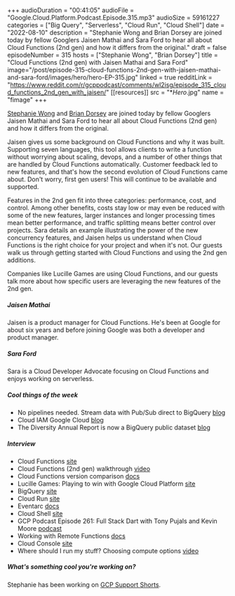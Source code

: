 +++
audioDuration = "00:41:05"
audioFile = "Google.Cloud.Platform.Podcast.Episode.315.mp3"
audioSize = 59161227
categories = ["Big Query", "Serverless", "Cloud Run", "Cloud Shell"]
date = "2022-08-10"
description = "Stephanie Wong and Brian Dorsey are joined today by fellow Googlers Jaisen Mathai and Sara Ford to hear all about Cloud Functions (2nd gen) and how it differs from the original."
draft = false
episodeNumber = 315
hosts = ["Stephanie Wong", "Brian Dorsey"]
title = "Cloud Functions (2nd gen) with Jaisen Mathai and Sara Ford"
image="/post/episode-315-cloud-functions-2nd-gen-with-jaisen-mathai-and-sara-ford/images/hero/hero-EP-315.jpg"
linked = true
redditLink = "https://www.reddit.com/r/gcppodcast/comments/wl2isg/episode_315_cloud_functions_2nd_gen_with_jaisen/"
[[resources]]
  src = "**Hero*.jpg"
  name = "fimage"
+++

[Stephanie Wong](https://twitter.com/stephr_wong) and [Brian Dorsey](https://twitter.com/briandorsey) are joined today by fellow Googlers Jaisen Mathai and Sara Ford to hear all about Cloud Functions (2nd gen) and how it differs from the original.

Jaisen gives us some background on Cloud Functions and why it was built. Supporting seven languages, this tool allows clients to write a function without worrying about scaling, devops, and a number of other things that are handled by Cloud Functions automatically. Customer feedback led to new features, and that's how the second evolution of Cloud Functions came about. Don't worry, first gen users! This will continue to be available and supported. 

Features in the 2nd gen fit into three categories: performance, cost, and control. Among other benefits, costs stay low or may even be reduced with some of the new features, larger instances and longer processing times mean better performance, and traffic splitting means better control over projects. Sara details an example illustrating the power of the new concurrency features, and Jaisen helps us understand when Cloud Functions is the right choice for your project and when it's not. Our guests walk us through getting started with Cloud Functions and using the 2nd gen additions.

Companies like Lucille Games are using Cloud Functions, and our guests talk more about how specific users are leveraging the new features of the 2nd gen.
 
##### Jaisen Mathai

Jaisen is a product manager for Cloud Functions. He's been at Google for about six years and before joining Google was both a developer and product manager.  

##### Sara Ford

Sara is a Cloud Developer Advocate focusing on Cloud Functions and enjoys working on serverless.

##### Cool things of the week

* No pipelines needed. Stream data with Pub/Sub direct to BigQuery [blog](https://cloud.google.com/blog/products/data-analytics/pub-sub-launches-direct-path-to-bigquery-for-streaming-analytics)
* Cloud IAM Google Cloud [blog](https://cloud.google.com/blog/topics/developers-practitioners/cloud-iam-google-cloud)
* The Diversity Annual Report is now a BigQuery public dataset [blog](https://cloud.google.com/blog/topics/developers-practitioners/diversity-annual-report-now-bigquery-public-dataset)
 
##### Interview

* Cloud Functions [site](https://cloud.google.com/functions)
* Cloud Functions (2nd gen) walkthrough [video](https://www.youtube.com/watch?v=N6pMppfU2aQ&t=8s)
* Cloud Functions version comparison [docs](https://cloud.google.com/functions/docs/concepts/version-comparison)
* Lucille Games: Playing to win with Google Cloud Platform [site](https://cloud.google.com/customers/lucille-games)
* BigQuery [site](https://cloud.google.com/bigquery)
* Cloud Run [site](https://cloud.google.com/run)
* Eventarc [docs](https://cloud.google.com/eventarc/docs)
* Cloud Shell [site](https://cloud.google.com/shell)
* GCP Podcast Episode 261: Full Stack Dart with Tony Pujals and Kevin Moore [podcast](https://www.gcppodcast.com/post/episode-261-full-stack-dart-with-tony-pujals-and-kevin-moore/)
* Working with Remote Functions [docs](https://cloud.google.com/bigquery/docs/reference/standard-sql/remote-functions)
* Cloud Console [site](https://console.cloud.google.com/)
* Where should I run my stuff? Choosing compute options [video](https://www.youtube.com/watch?v=q_5AgiI7KFQ)

##### What's something cool you're working on?

Stephanie has been working on [GCP Support Shorts](https://www.youtube.com/playlist?list=PLIivdWyY5sqKCjIve5napeQW_9jABDiVZ).

